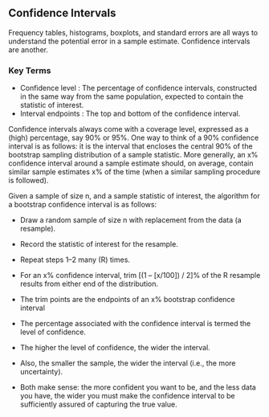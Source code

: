 ## Confidence Intervals

Frequency tables, histograms, boxplots, and standard errors are all ways to understand the potential error in a sample 
estimate. Confidence intervals are another.


### Key Terms
- Confidence level : The percentage of confidence intervals, constructed in the same way from the same population, expected to contain the statistic of interest.
- Interval endpoints : The top and bottom of the confidence interval.

Confidence intervals always come with a coverage level, expressed as a (high) percentage, say 90% or 95%. One way to think of 
a 90% confidence interval is as follows: it is the interval that encloses the central 90% of the bootstrap sampling 
distribution of a sample statistic. More generally, an x% confidence interval around a sample estimate should, on average, 
contain similar sample estimates x% of the time (when a similar sampling procedure is followed).


Given a sample of size n, and a sample statistic of interest, the algorithm for a bootstrap confidence interval is as follows:

- Draw a random sample of size n with replacement from the data (a resample).
- Record the statistic of interest for the resample.
- Repeat steps 1–2 many (R) times.
- For an x% confidence interval, trim [(1 – [x/100]) / 2]% of the R resample results from either end of the distribution.
- The trim points are the endpoints of an x% bootstrap confidence interval



- The percentage associated with the confidence interval is termed the level of confidence. 
- The higher the level of confidence, the wider the interval. 
- Also, the smaller the sample, the wider the interval (i.e., the more uncertainty). 
- Both make sense: the more confident you want to be, and the less data you have, the wider you must make the confidence interval to be sufficiently assured of capturing the true value.
